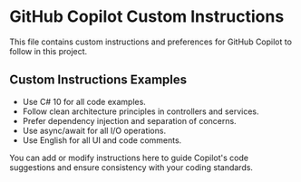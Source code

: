 # GitHub Copilot Custom Instructions

This file contains custom instructions and preferences for GitHub Copilot to follow in this project.

## Custom Instructions Examples
- Use C# 10 for all code examples.
- Follow clean architecture principles in controllers and services.
- Prefer dependency injection and separation of concerns.
- Use async/await for all I/O operations.
- Use English for all UI and code comments.

You can add or modify instructions here to guide Copilot's code suggestions and ensure consistency with your coding standards.
